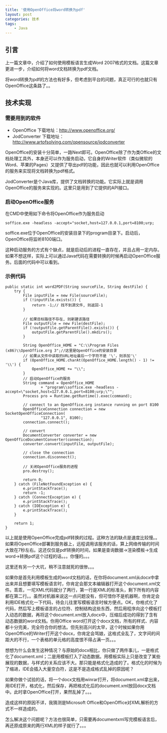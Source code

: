 ```yaml
---
title: '使用OpenOffice将word转换为pdf'
layout: post
categories: 技术
tags:
    - Java
---
```


## 引言 ##

上一篇文章中，介绍了如何使用模板语言生成Word 2007格式的文档。这篇文章更进一步，介绍如何将word文档转换为pdf文档。

将word转换为pdf的方法也有好多，但考虑到平台的问题，真正可行的也就只有OpenOffice这条路了。。

## 技术实现 ##

### 需要用到的软件 ###

- OpenOffice 下载地址：http://www.openoffice.org/
- JodConverter 下载地址：http://www.artofsolving.com/opensource/jodconverter

OpenOffice的安装十分简单，一路Next即可。OpenOffice除了作为类Office的文档处理工具外，本身还可以作为服务启动，它自身的Writer软件（类似微软的Word、苹果的Pages）又提供了导出pdf的功能，因此也就可以利用OpenOffice的服务来实现将文档转换为pdf格式。

JodConverter是个Java库，提供了文档转换的功能。它实际上就是调用OpenOffice的服务来实现的。这里只是用到了它提供的API接口。

### 启动OpenOffice服务 ###

在CMD中使用如下命令将OpenOffice作为服务启动

```
soffice.exe -headless -accept="socket,host=127.0.0.1,port=8100;urp;
```

soffice.exe位于OpenOffice的安装目录下的program目录下。启动后，OpenOffice将监听8100端口。

这种启动服务的方式有个缺点，就是启动后的进程一直存在，并且占用一定内存。如果不想这样，实际上可以通过Java代码在需要转换的时候再启动OpenOffice服务。后面的代码中可以看到。

### 示例代码 ###

```
public static int word2PDF(String sourceFile, String destFile) {
    try {
        File inputFile = new File(sourceFile);
        if (!inputFile.exists()) {
            return -1;// 找不到源文件, 则返回-1
        }

        // 如果目标路径不存在, 则新建该路径
        File outputFile = new File(destFile);
        if (!outputFile.getParentFile().exists()) {
            outputFile.getParentFile().mkdirs();
        }

        String OpenOffice_HOME = "C:\\Program Files (x86)\\OpenOffice.org 3";//这里是OpenOffice的安装目录
        // 如果从文件中读取的URL地址最后一个字符不是 '\'，则添加'\'
        if (OpenOffice_HOME.charAt(OpenOffice_HOME.length() - 1) != '\\') {
            OpenOffice_HOME += "\\";
        }
        // 启动OpenOffice的服务
        String command = OpenOffice_HOME
                + "program\\soffice.exe -headless -accept=\"socket,host=127.0.0.1,port=8100;urp;\"";
        Process pro = Runtime.getRuntime().exec(command);
        
        // connect to an OpenOffice.org instance running on port 8100
        OpenOfficeConnection connection = new SocketOpenOfficeConnection(
                "127.0.0.1", 8100);
        connection.connect();

        // convert
        DocumentConverter converter = new OpenOfficeDocumentConverter(connection);
        converter.convert(inputFile, outputFile);

        // close the connection
        connection.disconnect();

        // 关闭OpenOffice服务的进程
        pro.destroy();

        return 0;
    } catch (FileNotFoundException e) {
        e.printStackTrace();
        return -1;
    } catch (ConnectException e) {
        e.printStackTrace();
    } catch (IOException e) {
        e.printStackTrace();
    }

    return 1;
}
```

以上就是使用OpenOffice完成pdf转换的过程。这种方法的缺点是速度比较慢。。如果将OpenOffice部署到服务器上，远程调用该服务的话，算上网络传输的时间大致在7秒左右。这还仅仅是pdf转换的时间，如果是查询数据->渲染模板->生成word->转换pdf这个过程的话。。。你懂的。。。

这里还有另一个大坑，稍不注意就死的很惨。。。

如果你是首先利用模板生成的word文档的话，在你将document.xml从docx中拿出来并且想要填写模板语言时，你肯定会那文本编辑器打开这个document.xml文件。乖乖，一坨XML代码就分了两行，第一行是XML的标准头，剩下所有的内容都在第二行。。虽然对机器来说这一点问题没有，但可惜你不是机器啊，你肯定会利用IDE格式化一下代码，待会儿往里写模板语言时候方便点。OK，你格式化了代码，然后写上模板语言的占位符、控制结构这些东西，然后用程序向这个模板打入动态的数据，再将这个document.xml放入docx中，压缩后成功的得到了含有动态数据的word文档。你用Office word打开这个docx文档，所有的样式、内容都十分完美，完全符合你的想法。但先别高兴的太早，这个时候如果你用OpenOffice的Writer打开这个docx，你肯定会骂娘，这格式全乱了，文字间的间距大的不行，一个表格的单元格的高度恨不得占满一页。。。

想想为什么会发生这种情况？与原始的docx相比，你只做了两件事儿，一是格式化了document.xml；二是用模板打入了动态数据。用模板实际上只是改变了某些展现的数据，与样式的关系应该不大。那只能是格式化造成的了。格式化的时候为了缩进，IDE会插入大量空白符，这是不是造成格式乱掉的原因呢？

如果你做个试验的话，将一个docx文档用winrar打开，将document.xml拿出来，用IDE打开，格式化，然后保存，再把格式化后的document.xml放回docx文档中。此时拿OpenOffice打开，果然乱掉了。。。

造成这样的原因不详，我猜测是Microsoft Office和OpenOffice对XML解析的方式不一样造成的。

怎么解决这个问题呢？方法也很简单，只需要再documentxml写完模板语言后，再还原成原来的两行XML的样子就行了。。。